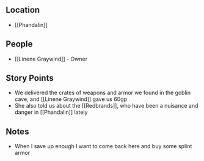 ## Location
- [[Phandalin]]
## People
- [[Linene Graywind]] - Owner
## Story Points
- We delivered the crates of weapons and armor we found in the goblin cave, and [[Linene Graywind]] gave us 60gp
- She also told us about the [[Redbrands]], who have been a nuisance and danger in [[Phandalin]] lately
## Notes
- When I save up enough I want to come back here and buy some splint armor
